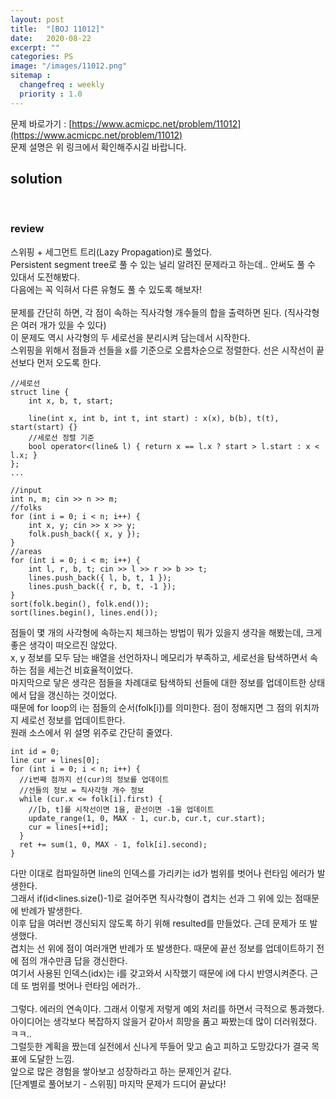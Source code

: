 ```yaml
---
layout: post
title:  "[BOJ 11012]"
date:   2020-08-22
excerpt: ""
categories: PS
image: "/images/11012.png"
sitemap :
  changefreq : weekly
  priority : 1.0
---
```


문제 바로가기 : [https://www.acmicpc.net/problem/11012](https://www.acmicpc.net/problem/11012)<br>
문제 설명은 위 링크에서 확인해주시길 바랍니다.
<br>
## solution
<script src="https://gist.github.com/yooniversal/f467a35564ee88bcd774990e39a26a5f.js"></script>
<br>

### review
스위핑 + 세그먼트 트리(Lazy Propagation)로 풀었다.<br>
Persistent segment tree로 풀 수 있는 널리 알려진 문제라고 하는데.. 안써도 풀 수 있대서 도전해봤다.<br>
다음에는 꼭 익혀서 다른 유형도 풀 수 있도록 해보자!<br>
<br>
문제를 간단히 하면, 각 점이 속하는 직사각형 개수들의 합을 출력하면 된다. (직사각형은 여러 개가 있을 수 있다)<br>
이 문제도 역시 사각형의 두 세로선을 분리시켜 담는데서 시작한다.<br>
스위핑을 위해서 점들과 선들을 x를 기준으로 오름차순으로 정렬한다. 선은 시작선이 끝선보다 먼저 오도록 한다.<br>
```
//세로선
struct line {
    int x, b, t, start;

    line(int x, int b, int t, int start) : x(x), b(b), t(t), start(start) {}
    //세로선 정렬 기준
    bool operator<(line& l) { return x == l.x ? start > l.start : x < l.x; }
};
...

//input
int n, m; cin >> n >> m;
//folks
for (int i = 0; i < n; i++) {
    int x, y; cin >> x >> y;
    folk.push_back({ x, y });
}
//areas
for (int i = 0; i < m; i++) {
    int l, r, b, t; cin >> l >> r >> b >> t;
    lines.push_back({ l, b, t, 1 });
    lines.push_back({ r, b, t, -1 });
}
sort(folk.begin(), folk.end());
sort(lines.begin(), lines.end());
```
점들이 몇 개의 사각형에 속하는지 체크하는 방법이 뭐가 있을지 생각을 해봤는데, 크게 좋은 생각이 떠오르진 않았다.<br>
x, y 정보를 모두 담는 배열을 선언하자니 메모리가 부족하고, 세로선을 탐색하면서 속하는 점을 세는건 비효율적이었다.<br>
마지막으로 닿은 생각은 점들을 차례대로 탐색하되 선들에 대한 정보를 업데이트한 상태에서 답을 갱신하는 것이었다.<br>
때문에 for loop의 i는 점들의 순서(folk[i])를 의미한다. 점이 정해지면 그 점의 위치까지 세로선 정보를 업데이트한다.<br>
원래 소스에서 위 설명 위주로 간단히 줄였다.<br>
```
int id = 0;
line cur = lines[0];
for (int i = 0; i < n; i++) {
  //i번째 점까지 선(cur)의 정보를 업데이트
  //선들의 정보 = 직사각형 개수 정보
  while (cur.x <= folk[i].first) {
    //[b, t]를 시작선이면 1을, 끝선이면 -1을 업데이트
    update_range(1, 0, MAX - 1, cur.b, cur.t, cur.start);
    cur = lines[++id];
  }
  ret += sum(1, 0, MAX - 1, folk[i].second);
}
```
다만 이대로 컴파일하면 line의 인덱스를 가리키는 id가 범위를 벗어나 런타임 에러가 발생한다.<br>
그래서 if(id<lines.size()-1)로 걸어주면 직사각형이 겹치는 선과 그 위에 있는 점때문에 반례가 발생한다.<br>
이후 답을 여러번 갱신되지 않도록 하기 위해 resulted를 만들었다. 근데 문제가 또 발생했다.<br>
겹치는 선 위에 점이 여러개면 반례가 또 발생한다. 때문에 끝선 정보를 업데이트하기 전에 점의 개수만큼 답을 갱신한다.<br>
여기서 사용된 인덱스(idx)는 i를 갖고와서 시작했기 때문에 i에 다시 반영시켜준다. 근데 또 범위를 벗어나 런타임 에러가..<br>
<br>
그렇다. 에러의 연속이다. 그래서 이렇게 저렇게 예외 처리를 하면서 극적으로 통과했다.<br>
아이디어는 생각보다 복잡하지 않을거 같아서 희망을 품고 짜봤는데 많이 더러워졌다. ㅋㅋ..<br>
그럴듯한 계획을 짰는데 실전에서 신나게 뚜들어 맞고 숨고 피하고 도망갔다가 결국 목표에 도달한 느낌.<br>
앞으로 많은 경험을 쌓아보고 성장하라고 하는 문제인거 같다.
<br>
[단계별로 풀어보기 - 스위핑] 마지막 문제가 드디어 끝났다!

<script src="https://utteranc.es/client.js"
        repo="yooniversal/blog-comments"
        issue-term="pathname"
        theme="github-light"
        crossorigin="anonymous"
        async>
</script>
